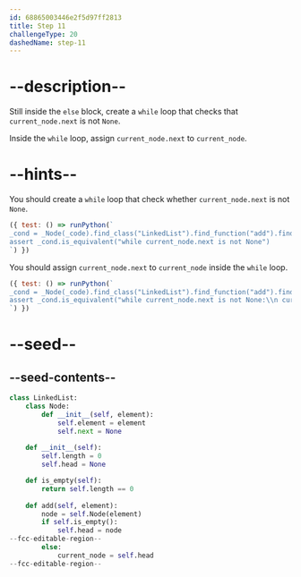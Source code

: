```yaml
---
id: 68865003446e2f5d97ff2813
title: Step 11
challengeType: 20
dashedName: step-11
---
```


# --description--

Still inside the `else` block, create a `while` loop that checks that `current_node.next` is not `None`.

Inside the `while` loop, assign `current_node.next` to `current_node`.

# --hints--

You should create a `while` loop that check whether `current_node.next` is not `None`.

```js
({ test: () => runPython(`
_cond = _Node(_code).find_class("LinkedList").find_function("add").find_ifs()[0].find_bodies()[1].find_whiles()[0].find_conditions()[0]
assert _cond.is_equivalent("while current_node.next is not None")
`) })
```

You should assign `current_node.next` to `current_node` inside the `while` loop.

```js
({ test: () => runPython(`
_cond = _Node(_code).find_class("LinkedList").find_function("add").find_ifs()[0].find_bodies()[1].find_whiles()[0]
assert _cond.is_equivalent("while current_node.next is not None:\\n current_node = current_node.next")
`) })
```

# --seed--

## --seed-contents--

```py
class LinkedList:
    class Node:
        def __init__(self, element):
            self.element = element
            self.next = None
            
    def __init__(self):
        self.length = 0
        self.head = None

    def is_empty(self):
        return self.length == 0
    
    def add(self, element):
        node = self.Node(element)
        if self.is_empty():
            self.head = node
--fcc-editable-region--
        else:
            current_node = self.head
--fcc-editable-region--
```
